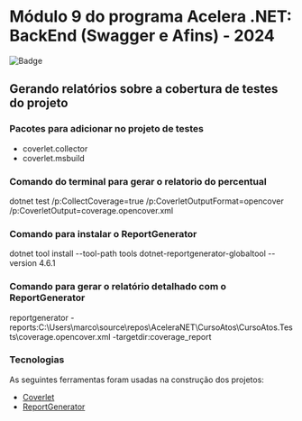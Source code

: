 # Módulo 9 do programa Acelera .NET: BackEnd (Swagger e Afins) - 2024

![Badge](https://img.shields.io/badge/Marcos%20Dias%20Vendramini-ASP.NET%20C%23-red)

## Gerando relatórios sobre a cobertura de testes do projeto

### Pacotes para adicionar no projeto de testes
- coverlet.collector
- coverlet.msbuild

### Comando do terminal para gerar o relatorio do percentual
dotnet test /p:CollectCoverage=true /p:CoverletOutputFormat=opencover /p:CoverletOutput=coverage.opencover.xml

### Comando para instalar o ReportGenerator
dotnet tool install --tool-path tools dotnet-reportgenerator-globaltool --version 4.6.1

### Comando para gerar o relatório detalhado com o ReportGenerator
reportgenerator -reports:C:\Users\marco\source\repos\AceleraNET\CursoAtos\CursoAtos.Tests\coverage.opencover.xml -targetdir:coverage_report

### Tecnologias

As seguintes ferramentas foram usadas na construção dos projetos:

- [Coverlet](https://github.com/coverlet-coverage/coverlet)
- [ReportGenerator](https://github.com/danielpalme/ReportGenerator)
